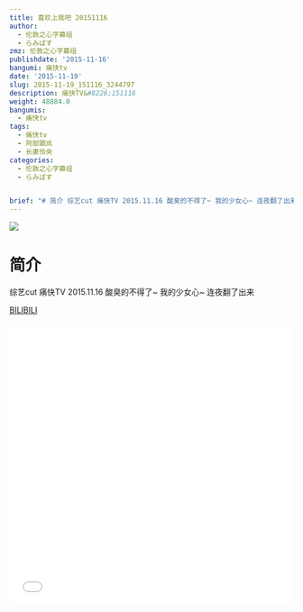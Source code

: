 ```yaml
---
title: 喜欢上我吧 20151116
author:
  - 伦敦之心字幕组
  - らみぱす
zmz: 伦敦之心字幕组
publishdate: '2015-11-16'
bangumi: 痛快tv
date: '2015-11-19'
slug: 2015-11-19_151116_3244797
description: 痛快TV&#8226;151116
weight: 48884.0
bangumis:
  - 痛快tv
tags:
  - 痛快tv
  - 阿部顕岚
  - 长妻怜央
categories:
  - 伦敦之心字幕组
  - らみぱす


brief: "# 简介 综艺cut 痛快TV 2015.11.16 酸臭的不得了~ 我的少女心~ 连夜翻了出来"
---
```

![](https://i.imgur.com/dSEntxd.png)
# 简介  
综艺cut 痛快TV 2015.11.16 酸臭的不得了~   我的少女心~   连夜翻了出来

  [BILIBILI](https://www.bilibili.com/video/av3244797/)

<div class="vcontainer">  <iframe class='video' src="//www.bilibili.com/blackboard/player.html?cid=NA&aid=3244797" width="100%" height="500" frameborder="0" allowfullscreen="allowfullscreen"></iframe></div>
